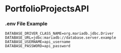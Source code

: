 # PortfolioProjectsAPI

### .env File Example
```dotenv
DATABASE_DRIVER_CLASS_NAME=org.mariadb.jdbc.Driver
DATABASE_URL=jdbc:mariadb://database.server.example
DATABASE_USERNAME=api_username
DATABASE_PASSWORD=api_password
```

